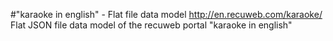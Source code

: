 #"karaoke in english" - Flat file data model
http://en.recuweb.com/karaoke/
Flat JSON file data model of the recuweb portal "karaoke in english"
